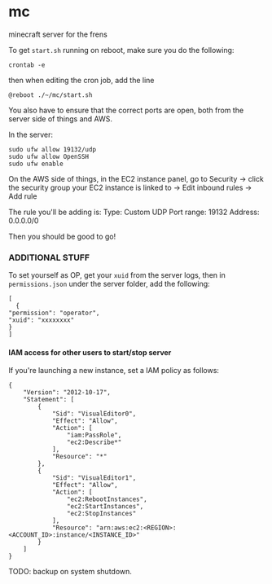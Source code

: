 # mc
minecraft server for the frens

To get `start.sh` running on reboot, make sure you do the following:
```
crontab -e
```
then when editing the cron job, add the line
```
@reboot ./~/mc/start.sh
```
You also have to ensure that the correct ports are open, both from the server side of things and AWS.

In the server:
```
sudo ufw allow 19132/udp
sudo ufw allow OpenSSH
sudo ufw enable
```

On the AWS side of things, in the EC2 instance panel, go to Security -> click the security group your EC2 instance is linked to -> Edit inbound rules -> Add rule

The rule you'll be adding is:
Type: Custom UDP
Port range: 19132
Address: 0.0.0.0/0

Then you should be good to go!

### ADDITIONAL STUFF
To set yourself as OP, get your `xuid` from the server logs, then in `permissions.json` under the server folder, add the following:
```
[
  {
"permission": "operator",
"xuid": "xxxxxxxx"
}
]
```

#### IAM access for other users to start/stop server
If you're launching a new instance, set a IAM policy as follows:
```
{
    "Version": "2012-10-17",
    "Statement": [
        {
            "Sid": "VisualEditor0",
            "Effect": "Allow",
            "Action": [
                "iam:PassRole",
                "ec2:Describe*"
            ],
            "Resource": "*"
        },
        {
            "Sid": "VisualEditor1",
            "Effect": "Allow",
            "Action": [
                "ec2:RebootInstances",
                "ec2:StartInstances",
                "ec2:StopInstances"
            ],
            "Resource": "arn:aws:ec2:<REGION>:<ACCOUNT_ID>:instance/<INSTANCE_ID>"
        }
    ]
}
```
TODO: backup on system shutdown.
